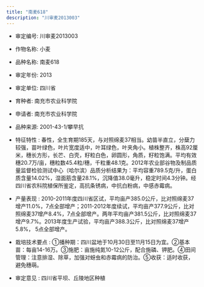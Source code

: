 ```yaml
---
title: "南麦618"
description: "川审麦2013003"
---
```

* 审定编号:  川审麦2013003

*  作物名称:  小麦

*  品种名称:  南麦618

*  审定年份:  2013

*  审定单位:  四川省

* 育种者:  南充市农业科学院

*  申请者:  南充市农业科学院

*  品种来源:  2001-43-1/攀早抗

*  特征特性 : 
春性，全生育期185天，与对照绵麦37相当。幼苗半直立，分蘖力较强，苗叶绿色，叶片宽度适中，叶耳绿色，叶夹角小。植株整齐，株高92厘米，穗长方形，长芒、白壳，籽粒白色，卵圆形，角质，籽粒饱满。平均有效穗20.7万/亩，穗粒数45.4粒/穗，千粒重48.1克。2012年农业部谷物及制品质量监督检验测试中心（哈尔滨）品质分析结果为：平均容重789.5克/升，蛋白质含量14.02%，湿面筋含量28.1%，沉降值38.0毫升，稳定时间4.3分钟。经四川省农科院植保所鉴定，高抗条锈病，中抗白粉病，中感赤霉病。
 
*  产量表现 : 
2010-2011年度四川省区试，平均亩产385.0公斤，比对照绵麦37增产11.0%，7点全部增产；2011-2012年度续试，平均亩产377.9公斤，比对照绵麦37增产8.4%，7点全部增产。两年平均亩产381.5公斤，比对照绵麦37增产9.7%。2013年度生产试验，平均亩产388.3公斤，比对照绵麦37增产5.8%， 5点全部增产。

*  栽培技术要点 : 
①播种期：四川盆地于10月30日至11月15日为宜。②基本苗：每亩14-16万。③施肥：亩施纯氮10-12公斤，配合施磷、钾肥。④田间管理：注意排湿、除草，加强对蚜虫和赤霉病的防治。⑤收获：适时收获，避免穗萌。

*  审定意见 : 
四川省平坝、丘陵地区种植
